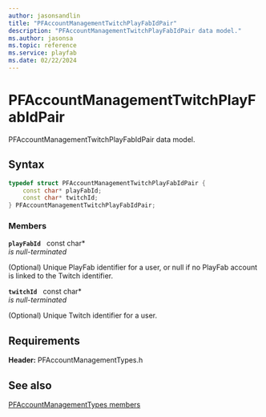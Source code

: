 ```yaml
---
author: jasonsandlin
title: "PFAccountManagementTwitchPlayFabIdPair"
description: "PFAccountManagementTwitchPlayFabIdPair data model."
ms.author: jasonsa
ms.topic: reference
ms.service: playfab
ms.date: 02/22/2024
---
```


# PFAccountManagementTwitchPlayFabIdPair  

PFAccountManagementTwitchPlayFabIdPair data model.  

## Syntax  
  
```cpp
typedef struct PFAccountManagementTwitchPlayFabIdPair {  
    const char* playFabId;  
    const char* twitchId;  
} PFAccountManagementTwitchPlayFabIdPair;  
```
  
### Members  
  
**`playFabId`** &nbsp; const char*  
*is null-terminated*  
  
(Optional) Unique PlayFab identifier for a user, or null if no PlayFab account is linked to the Twitch identifier.
  
**`twitchId`** &nbsp; const char*  
*is null-terminated*  
  
(Optional) Unique Twitch identifier for a user.
  
  
## Requirements  
  
**Header:** PFAccountManagementTypes.h
  
## See also  
[PFAccountManagementTypes members](../pfaccountmanagementtypes_members.md)  

  
  
